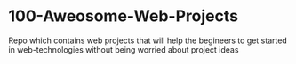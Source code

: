 # 100-Aweosome-Web-Projects
Repo which contains web projects that will help the begineers to get started in web-technologies without being worried about project ideas

